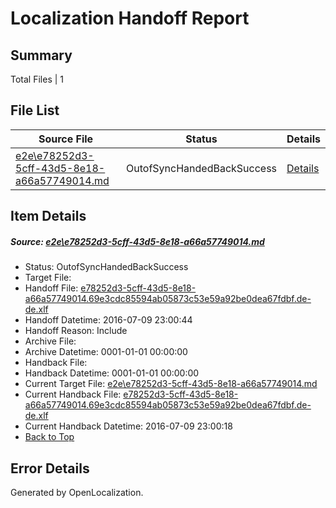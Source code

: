 # <a name='report-top'></a> Localization Handoff Report

## Summary
 Total Files | 1

## File List
 Source File | Status | Details 
 ----------- | ------ | ------- 
 [e2e\e78252d3-5cff-43d5-8e18-a66a57749014.md](https://github.com/OpenLocalizationTestOrg/oltest/blob/8dc34574b385d769536aa9ec48dce5e22d33fee8/e2e/e78252d3-5cff-43d5-8e18-a66a57749014.md) | OutofSyncHandedBackSuccess | [Details](#cd240e57f9262873e0388beef92b0eb52a2d26491)

## Item Details
##### <a name='cd240e57f9262873e0388beef92b0eb52a2d26491'></a> Source: [e2e\e78252d3-5cff-43d5-8e18-a66a57749014.md](https://github.com/OpenLocalizationTestOrg/oltest/blob/8dc34574b385d769536aa9ec48dce5e22d33fee8/e2e/e78252d3-5cff-43d5-8e18-a66a57749014.md)
* Status: OutofSyncHandedBackSuccess
* Target File: 
* Handoff File: [e78252d3-5cff-43d5-8e18-a66a57749014.69e3cdc85594ab05873c53e59a92be0dea67fdbf.de-de.xlf](https://github.com/OpenLocalizationTestOrg/olhandoff-e2e/blob/4a342d1e6945d0e0ff4a11763dc7c914ac45da1d/ol-handoff/OpenLocalizationTestOrg/oltest-dede-fly/ci/ht/e78252d3-5cff-43d5-8e18-a66a57749014.69e3cdc85594ab05873c53e59a92be0dea67fdbf.de-de.xlf)
* Handoff Datetime: 2016-07-09 23:00:44
* Handoff Reason: Include
* Archive File: 
* Archive Datetime: 0001-01-01 00:00:00
* Handback File: 
* Handback Datetime: 0001-01-01 00:00:00
* Current Target File: [e2e\e78252d3-5cff-43d5-8e18-a66a57749014.md](https://github.com/OpenLocalizationTestOrg/oltest-dede-fly/blob/11141d50ae561301dc55c3b56223ca5f3c3de863/e2e/e78252d3-5cff-43d5-8e18-a66a57749014.md)
* Current Handback File: [e78252d3-5cff-43d5-8e18-a66a57749014.69e3cdc85594ab05873c53e59a92be0dea67fdbf.de-de.xlf](https://github.com/OpenLocalizationTestOrg/olhandback-e2e/blob/e8568d268215d238f349cedccf19aa392cb28592/ol-handback/OpenLocalizationTestOrg/oltest-dede-fly/ci/ht/e78252d3-5cff-43d5-8e18-a66a57749014.69e3cdc85594ab05873c53e59a92be0dea67fdbf.de-de.xlf)
* Current Handback Datetime: 2016-07-09 23:00:18
* [Back to Top](#report-top)


## Error Details

Generated by OpenLocalization.
